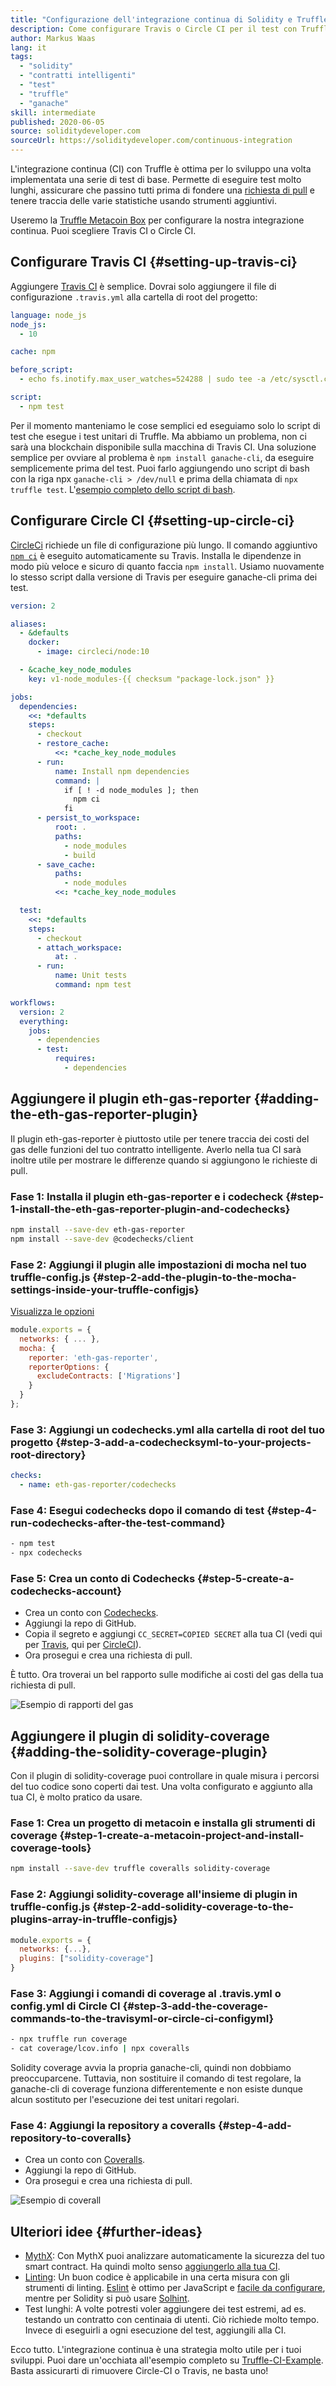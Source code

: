 ```yaml
---
title: "Configurazione dell'integrazione continua di Solidity e Truffle"
description: Come configurare Travis o Circle CI per il test con Truffle insieme ai plugin utili
author: Markus Waas
lang: it
tags:
  - "solidity"
  - "contratti intelligenti"
  - "test"
  - "truffle"
  - "ganache"
skill: intermediate
published: 2020-06-05
source: soliditydeveloper.com
sourceUrl: https://soliditydeveloper.com/continuous-integration
---
```


L'integrazione continua (CI) con Truffle è ottima per lo sviluppo una volta implementata una serie di test di base. Permette di eseguire test molto lunghi, assicurare che passino tutti prima di fondere una [richiesta di pull](https://help.github.com/en/github/collaborating-with-issues-and-pull-requests/creating-a-pull-request) e tenere traccia delle varie statistiche usando strumenti aggiuntivi.

Useremo la [Truffle Metacoin Box](https://www.trufflesuite.com/boxes/metacoin) per configurare la nostra integrazione continua. Puoi scegliere Travis CI o Circle CI.

## Configurare Travis CI {#setting-up-travis-ci}

Aggiungere [Travis CI](https://travis-ci.org/) è semplice. Dovrai solo aggiungere il file di configurazione `.travis.yml` alla cartella di root del progetto:

```yml
language: node_js
node_js:
  - 10

cache: npm

before_script:
  - echo fs.inotify.max_user_watches=524288 | sudo tee -a /etc/sysctl.conf && sudo sysctl -p

script:
  - npm test
```

Per il momento manteniamo le cose semplici ed eseguiamo solo lo script di test che esegue i test unitari di Truffle. Ma abbiamo un problema, non ci sarà una blockchain disponibile sulla macchina di Travis CI. Una soluzione semplice per ovviare al problema è `npm install ganache-cli`, da eseguire semplicemente prima del test. Puoi farlo aggiungendo uno script di bash con la riga npx `ganache-cli > /dev/null` e prima della chiamata di `npx truffle test`. L'[esempio completo dello script di bash](https://github.com/gorgos/Truffle-CI-Example/blob/master/scripts/run_tests.sh).

## Configurare Circle CI {#setting-up-circle-ci}

[CircleCi](https://circleci.com/) richiede un file di configurazione più lungo. Il comando aggiuntivo [`npm ci`](https://docs.npmjs.com/cli/ci.html) è eseguito automaticamente su Travis. Installa le dipendenze in modo più veloce e sicuro di quanto faccia `npm install`. Usiamo nuovamente lo stesso script dalla versione di Travis per eseguire ganache-cli prima dei test.

```yml
version: 2

aliases:
  - &defaults
    docker:
      - image: circleci/node:10

  - &cache_key_node_modules
    key: v1-node_modules-{{ checksum "package-lock.json" }}

jobs:
  dependencies:
    <<: *defaults
    steps:
      - checkout
      - restore_cache:
          <<: *cache_key_node_modules
      - run:
          name: Install npm dependencies
          command: |
            if [ ! -d node_modules ]; then
              npm ci
            fi
      - persist_to_workspace:
          root: .
          paths:
            - node_modules
            - build
      - save_cache:
          paths:
            - node_modules
          <<: *cache_key_node_modules

  test:
    <<: *defaults
    steps:
      - checkout
      - attach_workspace:
          at: .
      - run:
          name: Unit tests
          command: npm test

workflows:
  version: 2
  everything:
    jobs:
      - dependencies
      - test:
          requires:
            - dependencies
```

## Aggiungere il plugin eth-gas-reporter {#adding-the-eth-gas-reporter-plugin}

Il plugin eth-gas-reporter è piuttosto utile per tenere traccia dei costi del gas delle funzioni del tuo contratto intelligente. Averlo nella tua CI sarà inoltre utile per mostrare le differenze quando si aggiungono le richieste di pull.

### Fase 1: Installa il plugin eth-gas-reporter e i codecheck {#step-1-install-the-eth-gas-reporter-plugin-and-codechecks}

```bash
npm install --save-dev eth-gas-reporter
npm install --save-dev @codechecks/client
```

### Fase 2: Aggiungi il plugin alle impostazioni di mocha nel tuo truffle-config.js {#step-2-add-the-plugin-to-the-mocha-settings-inside-your-truffle-configjs}

[Visualizza le opzioni](https://github.com/cgewecke/eth-gas-reporter#options)

```js
module.exports = {
  networks: { ... },
  mocha: {
    reporter: 'eth-gas-reporter',
    reporterOptions: {
      excludeContracts: ['Migrations']
    }
  }
};
```

### Fase 3: Aggiungi un codechecks.yml alla cartella di root del tuo progetto {#step-3-add-a-codechecksyml-to-your-projects-root-directory}

```yml
checks:
  - name: eth-gas-reporter/codechecks
```

### Fase 4: Esegui codechecks dopo il comando di test {#step-4-run-codechecks-after-the-test-command}

```bash
- npm test
- npx codechecks
```

### Fase 5: Crea un conto di Codechecks {#step-5-create-a-codechecks-account}

- Crea un conto con [Codechecks](http://codechecks.io/).
- Aggiungi la repo di GitHub.
- Copia il segreto e aggiungi `CC_SECRET=COPIED SECRET` alla tua CI (vedi qui per [Travis](https://docs.travis-ci.com/user/environment-variables/), qui per [CircleCI](https://circleci.com/docs/2.0/env-vars/#setting-an-environment-variable-in-a-project)).
- Ora prosegui e crea una richiesta di pull.

È tutto. Ora troverai un bel rapporto sulle modifiche ai costi del gas della tua richiesta di pull.

![Esempio di rapporti del gas](./gas-reports.png)

## Aggiungere il plugin di solidity-coverage {#adding-the-solidity-coverage-plugin}

Con il plugin di solidity-coverage puoi controllare in quale misura i percorsi del tuo codice sono coperti dai test. Una volta configurato e aggiunto alla tua CI, è molto pratico da usare.

### Fase 1: Crea un progetto di metacoin e installa gli strumenti di coverage {#step-1-create-a-metacoin-project-and-install-coverage-tools}

```bash
npm install --save-dev truffle coveralls solidity-coverage
```

### Fase 2: Aggiungi solidity-coverage all'insieme di plugin in truffle-config.js {#step-2-add-solidity-coverage-to-the-plugins-array-in-truffle-configjs}

```js
module.exports = {
  networks: {...},
  plugins: ["solidity-coverage"]
}
```

### Fase 3: Aggiungi i comandi di coverage al .travis.yml o config.yml di Circle CI {#step-3-add-the-coverage-commands-to-the-travisyml-or-circle-ci-configyml}

```bash
- npx truffle run coverage
- cat coverage/lcov.info | npx coveralls
```

Solidity coverage avvia la propria ganache-cli, quindi non dobbiamo preoccuparcene. Tuttavia, non sostituire il comando di test regolare, la ganache-cli di coverage funziona differentemente e non esiste dunque alcun sostituto per l'esecuzione dei test unitari regolari.

### Fase 4: Aggiungi la repository a coveralls {#step-4-add-repository-to-coveralls}

- Crea un conto con [Coveralls](https://coveralls.io/).
- Aggiungi la repo di GitHub.
- Ora prosegui e crea una richiesta di pull.

![Esempio di coverall](./coverall.png)

## Ulteriori idee {#further-ideas}

- [MythX](https://mythx.io/): Con MythX puoi analizzare automaticamente la sicurezza del tuo smart contract. Ha quindi molto senso [aggiungerlo alla tua CI](https://blog.mythx.io/howto/mythx-and-continuous-integration-part-1-circleci/).
- [Linting](https://wikipedia.org/wiki/Lint_%28software%29): Un buon codice è applicabile in una certa misura con gli strumenti di linting. [Eslint](https://eslint.org/) è ottimo per JavaScript e [facile da configurare](https://eslint.org/docs/user-guide/getting-started), mentre per Solidity si può usare [Solhint](https://protofire.github.io/solhint/).
- Test lunghi: A volte potresti voler aggiungere dei test estremi, ad es. testando un contratto con centinaia di utenti. Ciò richiede molto tempo. Invece di eseguirli a ogni esecuzione del test, aggiungili alla CI.

Ecco tutto. L'integrazione continua è una strategia molto utile per i tuoi sviluppi. Puoi dare un'occhiata all'esempio completo su [Truffle-CI-Example](https://github.com/gorgos/Truffle-CI-Example). Basta assicurarti di rimuovere Circle-CI o Travis, ne basta uno!
